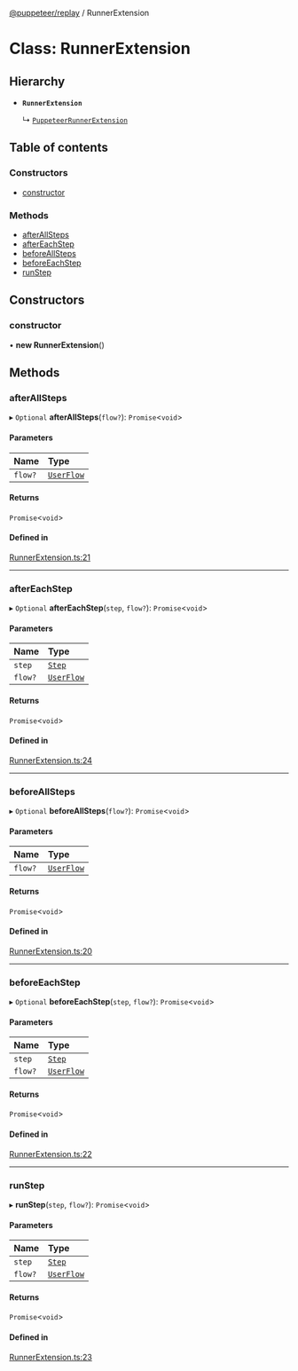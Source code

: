 [@puppeteer/replay](../README.md) / RunnerExtension

# Class: RunnerExtension

## Hierarchy

- **`RunnerExtension`**

  ↳ [`PuppeteerRunnerExtension`](PuppeteerRunnerExtension.md)

## Table of contents

### Constructors

- [constructor](RunnerExtension.md#constructor)

### Methods

- [afterAllSteps](RunnerExtension.md#afterallsteps)
- [afterEachStep](RunnerExtension.md#aftereachstep)
- [beforeAllSteps](RunnerExtension.md#beforeallsteps)
- [beforeEachStep](RunnerExtension.md#beforeeachstep)
- [runStep](RunnerExtension.md#runstep)

## Constructors

### constructor

• **new RunnerExtension**()

## Methods

### afterAllSteps

▸ `Optional` **afterAllSteps**(`flow?`): `Promise`<`void`\>

#### Parameters

| Name    | Type                                           |
| :------ | :--------------------------------------------- |
| `flow?` | [`UserFlow`](../interfaces/Schema.UserFlow.md) |

#### Returns

`Promise`<`void`\>

#### Defined in

[RunnerExtension.ts:21](https://github.com/puppeteer/replay/blob/main/src/RunnerExtension.ts#L21)

---

### afterEachStep

▸ `Optional` **afterEachStep**(`step`, `flow?`): `Promise`<`void`\>

#### Parameters

| Name    | Type                                           |
| :------ | :--------------------------------------------- |
| `step`  | [`Step`](../modules/Schema.md#step)            |
| `flow?` | [`UserFlow`](../interfaces/Schema.UserFlow.md) |

#### Returns

`Promise`<`void`\>

#### Defined in

[RunnerExtension.ts:24](https://github.com/puppeteer/replay/blob/main/src/RunnerExtension.ts#L24)

---

### beforeAllSteps

▸ `Optional` **beforeAllSteps**(`flow?`): `Promise`<`void`\>

#### Parameters

| Name    | Type                                           |
| :------ | :--------------------------------------------- |
| `flow?` | [`UserFlow`](../interfaces/Schema.UserFlow.md) |

#### Returns

`Promise`<`void`\>

#### Defined in

[RunnerExtension.ts:20](https://github.com/puppeteer/replay/blob/main/src/RunnerExtension.ts#L20)

---

### beforeEachStep

▸ `Optional` **beforeEachStep**(`step`, `flow?`): `Promise`<`void`\>

#### Parameters

| Name    | Type                                           |
| :------ | :--------------------------------------------- |
| `step`  | [`Step`](../modules/Schema.md#step)            |
| `flow?` | [`UserFlow`](../interfaces/Schema.UserFlow.md) |

#### Returns

`Promise`<`void`\>

#### Defined in

[RunnerExtension.ts:22](https://github.com/puppeteer/replay/blob/main/src/RunnerExtension.ts#L22)

---

### runStep

▸ **runStep**(`step`, `flow?`): `Promise`<`void`\>

#### Parameters

| Name    | Type                                           |
| :------ | :--------------------------------------------- |
| `step`  | [`Step`](../modules/Schema.md#step)            |
| `flow?` | [`UserFlow`](../interfaces/Schema.UserFlow.md) |

#### Returns

`Promise`<`void`\>

#### Defined in

[RunnerExtension.ts:23](https://github.com/puppeteer/replay/blob/main/src/RunnerExtension.ts#L23)
